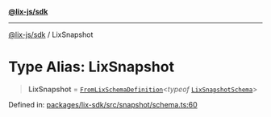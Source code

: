 [**@lix-js/sdk**](../README.md)

***

[@lix-js/sdk](../README.md) / LixSnapshot

# Type Alias: LixSnapshot

> **LixSnapshot** = [`FromLixSchemaDefinition`](FromLixSchemaDefinition.md)\<*typeof* [`LixSnapshotSchema`](../variables/LixSnapshotSchema.md)\>

Defined in: [packages/lix-sdk/src/snapshot/schema.ts:60](https://github.com/opral/monorepo/blob/3bcc1f95be292671fbdc30a84e807512030f233b/packages/lix-sdk/src/snapshot/schema.ts#L60)
